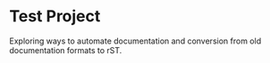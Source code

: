 # Test Project

Exploring ways to automate documentation and conversion from old documentation formats to rST.
